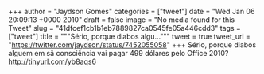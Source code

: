 
+++
author = "Jaydson Gomes"
categories = ["tweet"]
date = "Wed Jan 06 20:09:13 +0000 2010"
draft = false
image = "No media found for this Tweet"
slug = "41dfcef1cb1b1eb7889827ca0545fe05a446cdd3"
tags = ["tweet"]
title = """Sério, porque diabos algu..."""
tweet = true
tweet_url = "https://twitter.com/jaydson/status/7452055058"
+++
Sério, porque diabos alguem em sã consciência vai pagar 499 dólares pelo Office 2010? http://tinyurl.com/yb8aqs6
